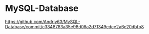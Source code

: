 # MySQL-Database
https://github.com/Andriy63/MySQL-Database/commit/c3348783a35e98d08a2d71349edce2a6e20dbfb8
